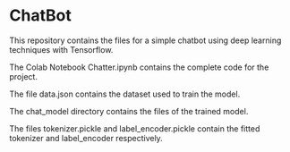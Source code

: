 # ChatBot

This repository contains the files for a simple chatbot using deep learning techniques with Tensorflow.

The Colab Notebook Chatter.ipynb contains the complete code for the project.

The file data.json contains the dataset used to train the model.

The chat_model directory contains the files of the trained model.

The files tokenizer.pickle and label_encoder.pickle contain the fitted tokenizer and label_encoder respectively.
